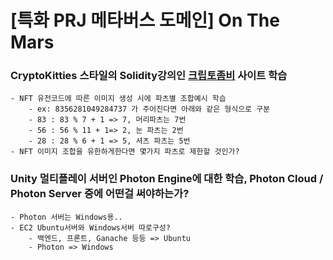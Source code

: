 # [특화 PRJ 메타버스 도메인] On The Mars

### CryptoKitties 스타일의 Solidity강의인 [크립토좀비](https://cryptozombies.io/) 사이트 학습
    - NFT 유전코드에 따른 이미지 생성 시에 파츠별 조합예시 학습
        - ex: 8356281049284737 가 주어진다면 아래와 같은 형식으로 구분
        - 83 : 83 % 7 + 1 => 7, 머리파츠는 7번
        - 56 : 56 % 11 + 1=> 2, 눈 파츠는 2번
        - 28 : 28 % 6 + 1 => 5, 셔츠 파츠는 5번
    - NFT 이미지 조합을 유한하게한다면 몇가지 파츠로 제한할 것인가?

### Unity 멀티플레이 서버인 Photon Engine에 대한 학습, Photon Cloud / Photon Server 중에 어떤걸 써야하는가? 
    - Photon 서버는 Windows용.. 
    - EC2 Ubuntu서버와 Windows서버 따로구성? 
        - 백엔드, 프론트, Ganache 등등 => Ubuntu
        - Photon => Windows